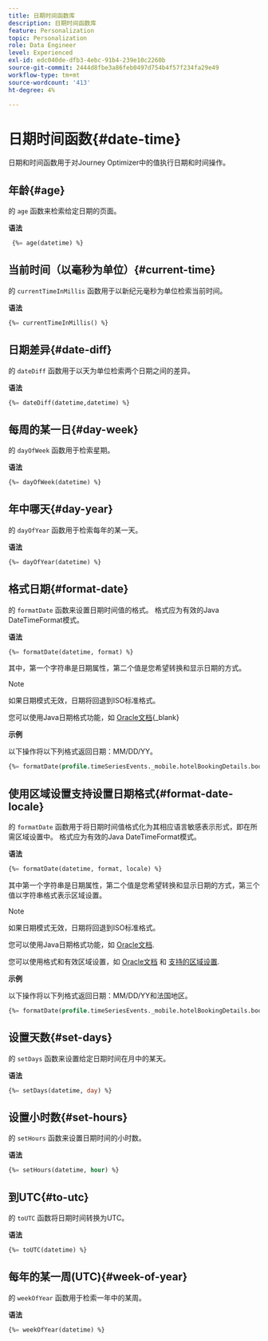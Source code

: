 ```yaml
---
title: 日期时间函数库
description: 日期时间函数库
feature: Personalization
topic: Personalization
role: Data Engineer
level: Experienced
exl-id: edc040de-dfb3-4ebc-91b4-239e10c2260b
source-git-commit: 2444d8fbe3a86feb0497d754b4f57f234fa29e49
workflow-type: tm+mt
source-wordcount: '413'
ht-degree: 4%

---
```


# 日期时间函数{#date-time}

日期和时间函数用于对Journey Optimizer中的值执行日期和时间操作。

## 年龄{#age}

的 `age` 函数来检索给定日期的页面。

**语法**

```sql
 {%= age(datetime) %}
```

<!--
**Example**

The following operation gets the value of the identity map for the key `example@example.com`.

```sql
 {%= age(datetime) %}
```
-->

## 当前时间（以毫秒为单位）{#current-time}

的 `currentTimeInMillis` 函数用于以新纪元毫秒为单位检索当前时间。

**语法**

```sql
{%= currentTimeInMillis() %}
```

<!--
**Example**

The following operation gets all the keys for the map `identityMap`.

```sql
{%= keys(identityMap) %}
```
-->

## 日期差异{#date-diff}

的 `dateDiff` 函数用于以天为单位检索两个日期之间的差异。

**语法**

```sql
{%= dateDiff(datetime,datetime) %}
```

<!--
**Example**

The following operation gets all the values for the map `identityMap`.

```sql
{%= values(identityMap) %}
```
-->


## 每周的某一日{#day-week}

的 `dayOfWeek` 函数用于检索星期。

**语法**

```sql
{%= dayOfWeek(datetime) %}
```

<!--
**Example**

The following operation gets all the values for the map `identityMap`.

```sql
{%= values(identityMap) %}
```
-->

## 年中哪天{#day-year}

的 `dayOfYear` 函数用于检索每年的某一天。

**语法**

```sql
{%= dayOfYear(datetime) %}
```

<!--
**Example**

The following operation gets all the values for the map `identityMap`.

```sql
{%= values(identityMap) %}
```
-->

## 格式日期{#format-date}

的 `formatDate` 函数来设置日期时间值的格式。 格式应为有效的Java DateTimeFormat模式。

**语法**

```sql
{%= formatDate(datetime, format) %}
```

其中，第一个字符串是日期属性，第二个值是您希望转换和显示日期的方式。

>[!NOTE]
>
> 如果日期模式无效，日期将回退到ISO标准格式。
>
> 您可以使用Java日期格式功能，如 [Oracle文档](https://docs.oracle.com/javase/8/docs/api/java/time/format/DateTimeFormatter.html){_blank}

**示例**

以下操作将以下列格式返回日期：MM/DD/YY。

```sql
{%= formatDate(profile.timeSeriesEvents._mobile.hotelBookingDetails.bookingDate, "MM/DD/YY") %}
```

## 使用区域设置支持设置日期格式{#format-date-locale}

的 `formatDate` 函数用于将日期时间值格式化为其相应语言敏感表示形式，即在所需区域设置中。 格式应为有效的Java DateTimeFormat模式。

**语法**

```sql
{%= formatDate(datetime, format, locale) %}
```

其中第一个字符串是日期属性，第二个值是您希望转换和显示日期的方式，第三个值以字符串格式表示区域设置。

>[!NOTE]
>
> 如果日期模式无效，日期将回退到ISO标准格式。
>
> 您可以使用Java日期格式功能，如 [Oracle文档](https://docs.oracle.com/javase/8/docs/api/java/time/format/DateTimeFormatter.html).
>
> 您可以使用格式和有效区域设置，如 [Oracle文档](https://docs.oracle.com/javase/8/docs/api/java/util/Locale.html) 和 [支持的区域设置](https://www.oracle.com/java/technologies/javase/jdk11-suported-locales.html).


**示例**

以下操作将以下列格式返回日期：MM/DD/YY和法国地区。

```sql
{%= formatDate(profile.timeSeriesEvents._mobile.hotelBookingDetails.bookingDate, "MM/DD/YY", "fr_FR") %}
```

## 设置天数{#set-days}

的 `setDays` 函数来设置给定日期时间在月中的某天。

**语法**

```sql
{%= setDays(datetime, day) %}
```

<!--
**Example**

The following operation gets all the values for the map `identityMap`.

```sql
{%= values(identityMap) %}
```
-->

## 设置小时数{#set-hours}

的 `setHours` 函数来设置日期时间的小时数。

**语法**

```sql
{%= setHours(datetime, hour) %}
```

<!--
**Example**

The following operation gets all the values for the map `identityMap`.

```sql
{%= values(identityMap) %}
```
-->


## 到UTC{#to-utc}

的 `toUTC` 函数将日期时间转换为UTC。


**语法**

```sql
{%= toUTC(datetime) %}
```

<!--
**Example**

The following operation gets all the values for the map `identityMap`.

```sql
{%= values(identityMap) %}
```
-->


## 每年的某一周(UTC){#week-of-year}

的 `weekOfYear` 函数用于检索一年中的某周。

**语法**

```sql
{%= weekOfYear(datetime) %}
```

<!--
**Example**

The following operation gets all the values for the map `identityMap`.

```sql
{%= values(identityMap) %}
```
-->